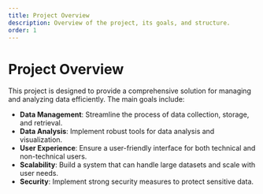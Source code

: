 ```yaml
---
title: Project Overview
description: Overview of the project, its goals, and structure.
order: 1
---
```


# Project Overview
This project is designed to provide a comprehensive solution for managing and analyzing data efficiently. The main goals include:
- **Data Management**: Streamline the process of data collection, storage, and retrieval.
- **Data Analysis**: Implement robust tools for data analysis and visualization.
- **User Experience**: Ensure a user-friendly interface for both technical and non-technical users.
- **Scalability**: Build a system that can handle large datasets and scale with user needs.
- **Security**: Implement strong security measures to protect sensitive data.
